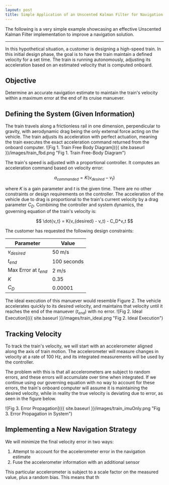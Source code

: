 ```yaml
---
layout: post
title: Simple Application of an Unscented Kalman Filter for Navigation
---
```


The following is a very simple example showcasing an effective Unscented Kalman Filter implementation to improve a navigation solution.

***

In this hypothetical situation, a customer is designing a high-speed train. In this initial design phase, the goal is to have the train maintain a defined velocity for a set time. The train is running autonomously, adjusting its acceleration based on an estimated velocity that is computed onboard. 

## Objective
Determine an accurate navigation estimate to maintain the train's velocity within a maximum error at the end of its cruise manuever.

## Defining the System (Given Information)
The train travels along a frictionless rail in one dimension, perpendicular to gravity, with aerodynamic drag being the only external force acting on the vehicle. The train adjusts its acceleration with perfect actuation, meaning the train executes the exact acceleration command returned from the onboard computer. ![Fig 1. Train Free Body Diagram]({{ site.baseurl }}/images/train_fbd.png "Fig 1. Train Free-Body Diagram")

The train's speed is adjusted with a proportional controller. It computes an acceleration command based on velocity error:

$$ a_{commanded} = K(v_{desired} - v_{t}) $$

where $K$ is a gain parameter and $t$ is the given time. There are no other constraints or design requirements on the controller. The acceleration of the vehicle due to drag is proportional to the train's current velocity by a drag parameter $C_D$. Combining the controller and system dynamics, the governing equation of the train's velocity is:

$$ \dot{v_t} = K(v_{desired} - v_t) - C_D*v_t $$

The customer has requested the following design constraints:

Parameter              | Value 
---                    | ---
$v_{desired}$          | 50 m/s
$t_{end}$              | 100 seconds
Max Error at $t_{end}$ | 2 m/s
$K$                    | 0.35 
$C_D$                  | 0.00001

The ideal execution of this manuever would resemble Figure 2. The vehicle accelerates quickly to its desired velocity, and maintains that velocity until it reaches the end of the manuever ($t_{end}$) with no error. ![Fig 2. Ideal Execution]({{ site.baseurl }}/images/train_ideal.png "Fig 2. Ideal Execution")

## Tracking Velocity
To track the train's velocity, we will start with an accelerometer aligned along the axis of train motion. The accelerometer will measure changes in velocity at a rate of 100 Hz, and its integrated measurements will be used by the controller.

The problem with this is that all accelerometers are subject to random errors, and these errors will accumulate over time when integrated. If we continue using our governing equation with no way to account for these errors, the train's onboard computer will assume it is maintaining the desired velocity, while in reality the true velocity is deviating due to error, as seen in the figure below. 

![Fig 3. Error Propagation]({{ site.baseurl }}/images/train_imuOnly.png "Fig 3. Error Propagation in System")

## Implementing a New Navigation Strategy
We will minimize the final velocity error in two ways:
1. Attempt to account for the accelerometer error in the navigation estimate
2. Fuse the accelerometer information with an additional sensor

This particular accelerometer is subject to a scale factor on the measured value, plus a random bias. This means that th
